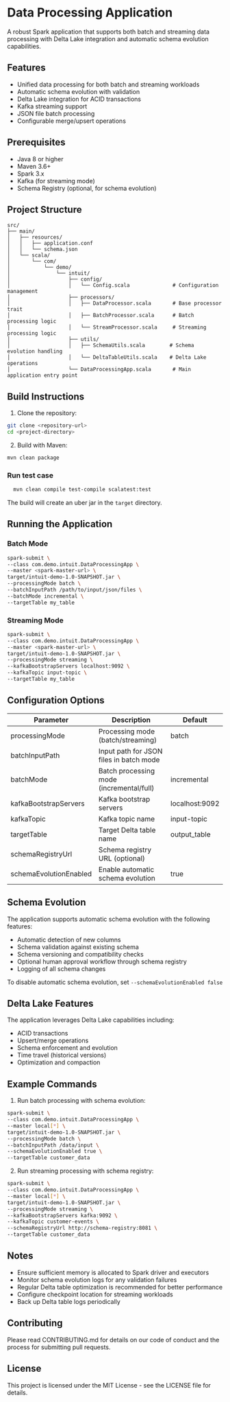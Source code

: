 # Data Processing Application

A robust Spark application that supports both batch and streaming data processing with Delta Lake integration and automatic schema evolution capabilities.

## Features

- Unified data processing for both batch and streaming workloads
- Automatic schema evolution with validation
- Delta Lake integration for ACID transactions
- Kafka streaming support
- JSON file batch processing
- Configurable merge/upsert operations

## Prerequisites

- Java 8 or higher
- Maven 3.6+
- Spark 3.x
- Kafka (for streaming mode)
- Schema Registry (optional, for schema evolution)

## Project Structure

```
src/
├── main/
│   ├── resources/
│   │   ├── application.conf
│   │   └── schema.json
│   └── scala/
│       └── com/
│           └── demo/
│               └── intuit/
│                   ├── config/
│                   │   └── Config.scala              # Configuration management
│                   ├── processors/
│                   │   ├── DataProcessor.scala       # Base processor trait
│                   │   ├── BatchProcessor.scala      # Batch processing logic
│                   │   └── StreamProcessor.scala     # Streaming processing logic
│                   ├── utils/
│                   │   ├── SchemaUtils.scala        # Schema evolution handling
│                   │   └── DeltaTableUtils.scala    # Delta Lake operations
│                   └── DataProcessingApp.scala       # Main application entry point
```

## Build Instructions

1. Clone the repository:
```bash
git clone <repository-url>
cd <project-directory>
```

2. Build with Maven:
```bash
mvn clean package
```
### Run test case 
```bash
  mvn clean compile test-compile scalatest:test 
```

The build will create an uber jar in the `target` directory.

## Running the Application

### Batch Mode

```bash
spark-submit \
--class com.demo.intuit.DataProcessingApp \
--master <spark-master-url> \
target/intuit-demo-1.0-SNAPSHOT.jar \
--processingMode batch \
--batchInputPath /path/to/input/json/files \
--batchMode incremental \
--targetTable my_table
```

### Streaming Mode

```bash
spark-submit \
--class com.demo.intuit.DataProcessingApp \
--master <spark-master-url> \
target/intuit-demo-1.0-SNAPSHOT.jar \
--processingMode streaming \
--kafkaBootstrapServers localhost:9092 \
--kafkaTopic input-topic \
--targetTable my_table
```

## Configuration Options

| Parameter | Description | Default |
|-----------|-------------|---------|
| processingMode | Processing mode (batch/streaming) | batch |
| batchInputPath | Input path for JSON files in batch mode | |
| batchMode | Batch processing mode (incremental/full) | incremental |
| kafkaBootstrapServers | Kafka bootstrap servers | localhost:9092 |
| kafkaTopic | Kafka topic name | input-topic |
| targetTable | Target Delta table name | output_table |
| schemaRegistryUrl | Schema registry URL (optional) | |
| schemaEvolutionEnabled | Enable automatic schema evolution | true |

## Schema Evolution

The application supports automatic schema evolution with the following features:

- Automatic detection of new columns
- Schema validation against existing schema
- Schema versioning and compatibility checks
- Optional human approval workflow through schema registry
- Logging of all schema changes

To disable automatic schema evolution, set `--schemaEvolutionEnabled false`

## Delta Lake Features

The application leverages Delta Lake capabilities including:

- ACID transactions
- Upsert/merge operations
- Schema enforcement and evolution
- Time travel (historical versions)
- Optimization and compaction

## Example Commands

1. Run batch processing with schema evolution:
```bash
spark-submit \
--class com.demo.intuit.DataProcessingApp \
--master local[*] \
target/intuit-demo-1.0-SNAPSHOT.jar \
--processingMode batch \
--batchInputPath /data/input \
--schemaEvolutionEnabled true \
--targetTable customer_data
```

2. Run streaming processing with schema registry:
```bash
spark-submit \
--class com.demo.intuit.DataProcessingApp \
--master local[*] \
target/intuit-demo-1.0-SNAPSHOT.jar \
--processingMode streaming \
--kafkaBootstrapServers kafka:9092 \
--kafkaTopic customer-events \
--schemaRegistryUrl http://schema-registry:8081 \
--targetTable customer_data
```

## Notes

- Ensure sufficient memory is allocated to Spark driver and executors
- Monitor schema evolution logs for any validation failures
- Regular Delta table optimization is recommended for better performance
- Configure checkpoint location for streaming workloads
- Back up Delta table logs periodically

## Contributing

Please read CONTRIBUTING.md for details on our code of conduct and the process for submitting pull requests.

## License

This project is licensed under the MIT License - see the LICENSE file for details.

